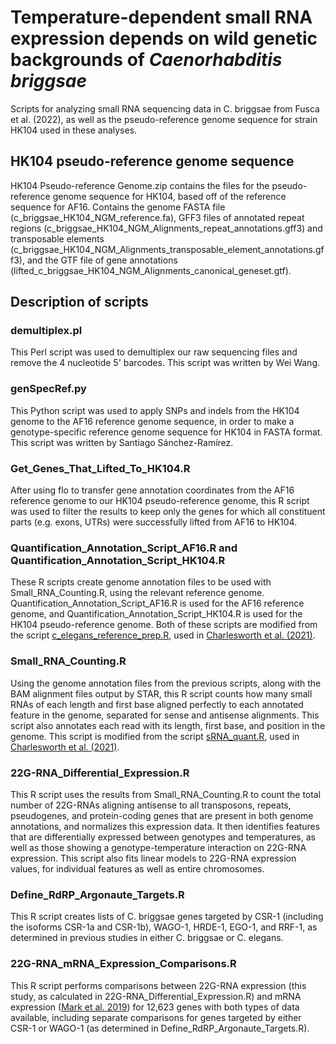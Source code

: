 # Temperature-dependent small RNA expression depends on wild genetic backgrounds of *Caenorhabditis briggsae*

Scripts for analyzing small RNA sequencing data in C. briggsae from Fusca et al. (2022), as well as the pseudo-reference genome sequence for strain HK104 used in these analyses. 

## HK104 pseudo-reference genome sequence
HK104 Pseudo-reference Genome.zip contains the files for the pseudo-reference genome sequence for HK104, based off of the reference sequence for AF16. Contains the genome FASTA file (c_briggsae_HK104_NGM_reference.fa), GFF3 files of annotated repeat regions (c_briggsae_HK104_NGM_Alignments_repeat_annotations.gff3) and transposable elements (c_briggsae_HK104_NGM_Alignments_transposable_element_annotations.gff3), and the GTF file of gene annotations (lifted_c_briggsae_HK104_NGM_Alignments_canonical_geneset.gtf).

## Description of scripts
### demultiplex.pl
This Perl script was used to demultiplex our raw sequencing files and remove the 4 nucleotide 5' barcodes. This script was written by Wei Wang.

### genSpecRef.py
This Python script was used to apply SNPs and indels from the HK104 genome to the AF16 reference genome sequence, in order to make a genotype-specific reference genome sequence for HK104 in FASTA format. This script was written by Santiago Sánchez-Ramírez.

### Get_Genes_That_Lifted_To_HK104.R
After using flo to transfer gene annotation coordinates from the AF16 reference genome to our HK104 pseudo-reference genome, this R script was used to filter the results to keep only the genes for which all constituent parts (e.g. exons, UTRs) were successfully lifted from AF16 to HK104. 

### Quantification_Annotation_Script_AF16.R and Quantification_Annotation_Script_HK104.R
These R scripts create genome annotation files to be used with Small_RNA_Counting.R, using the relevant reference genome. Quantification_Annotation_Script_AF16.R is used for the AF16 reference genome, and Quantification_Annotation_Script_HK104.R is used for the HK104 pseudo-reference genome. Both of these scripts are modified from the script [c_elegans_reference_prep.R](https://github.com/ClaycombLab/Charlesworth_2020/blob/master/c_elegans_reference_prep.R), used in [Charlesworth et al. (2021)](https://academic.oup.com/nar/article/49/15/8836/6331683). 

### Small_RNA_Counting.R
Using the genome annotation files from the previous scripts, along with the BAM alignment files output by STAR, this R script counts how many small RNAs of each length and first base aligned perfectly to each annotated feature in the genome, separated for sense and antisense alignments. This script also annotates each read with its length, first base, and position in the genome. This script is modified from the script [sRNA_quant.R](https://github.com/ClaycombLab/Charlesworth_2020/blob/master/sRNA_quant.R), used in [Charlesworth et al. (2021)](https://academic.oup.com/nar/article/49/15/8836/6331683). 

### 22G-RNA_Differential_Expression.R
This R script uses the results from Small_RNA_Counting.R to count the total number of 22G-RNAs aligning antisense to all transposons, repeats, pseudogenes, and protein-coding genes that are present in both genome annotations, and normalizes this expression data. It then identifies features that are differentially expressed between genotypes and temperatures, as well as those showing a genotype-temperature interaction on 22G-RNA expression. This script also fits linear models to 22G-RNA expression values, for individual features as well as entire chromosomes.

### Define_RdRP_Argonaute_Targets.R
This R script creates lists of C. briggsae genes targeted by CSR-1 (including the isoforms CSR-1a and CSR-1b), WAGO-1, HRDE-1, EGO-1, and RRF-1, as determined in previous studies in either C. briggsae or C. elegans. 

### 22G-RNA_mRNA_Expression_Comparisons.R
This R script performs comparisons between 22G-RNA expression (this study, as calculated in 22G-RNA_Differential_Expression.R) and mRNA expression ([Mark et al. 2019](https://onlinelibrary.wiley.com/doi/full/10.1111/mec.15185)) for 12,623 genes with both types of data available, including separate comparisons for genes targeted by either CSR-1 or WAGO-1 (as determined in Define_RdRP_Argonaute_Targets.R). 
